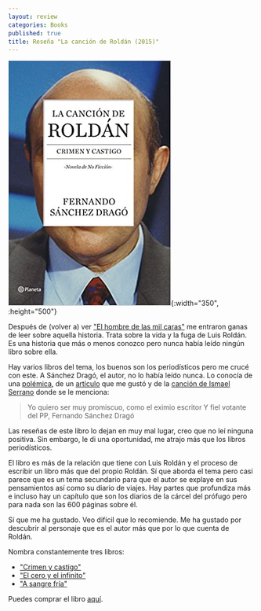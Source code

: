 ```yaml
---
layout: review
categories: Books
published: true
title: Reseña "La canción de Roldán (2015)"
---
```

![](/assets/lacancinderoldncrimenycastigonoficcin.jpg){:width="350", :height="500"}

Después de (volver a) ver ["El hombre de las mil caras"](https://www.filmaffinity.com/us/film637680.html) me entraron ganas de leer sobre aquella historia. Trata sobre la vida y la fuga de Luis Roldán. Es una historia que más o menos conozco pero nunca había leído ningún libro sobre ella.

Hay varios libros del tema, los buenos son los periodísticos pero me crucé con este. A Sánchez Dragó, el autor, no lo había leído nunca. Lo conocía de una [polémica](https://elpais.com/sociedad/2010/10/26/actualidad/1288044005_850215.html), de un [artículo](https://www.elmundo.es/blogs/elmundo/dragolandia/2018/06/23/mi-ultimo-viaje.html) que me gustó y de la [canción de Ismael Serrano](https://www.youtube.com/watch?v=wzglRwSpnXk) donde se le menciona:

> Yo quiero ser muy promiscuo, como el eximio escritor
> Y fiel votante del PP, Fernando Sánchez Dragó

Las reseñas de este libro lo dejan en muy mal lugar, creo que no leí ninguna positiva. Sin embargo, le di una oportunidad, me atrajo más que los libros periodísticos.

El libro es más de la relación que tiene con Luis Roldán y el proceso de escribir un libro más que del propio Roldán. Sí que aborda el tema pero casi parece que es un tema secundario para que el autor se explaye en sus pensamientos así como su diario de viajes. Hay partes que profundiza más e incluso hay un capítulo que son los diarios de la cárcel del prófugo pero para nada son las 600 páginas sobre él.

Sí que me ha gustado. Veo difícil que lo recomiende. Me ha gustado por descubrir al personaje que es el autor más que por lo que cuenta de Roldán.

Nombra constantemente tres libros:

- ["Crimen y castigo"](/books/2020/10/02/crimenycastigopenguinclsicos.html)
- ["El cero y el infinito"](https://www.amazon.es/dp/8499087434)
- ["A sangre fría"](https://www.amazon.es/dp/8433972995)

Puedes comprar el libro [aquí](https://amazon.es/dp/8408136747).
